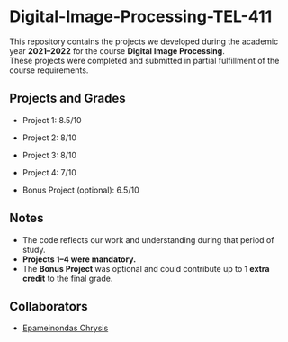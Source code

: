 # Digital-Image-Processing-TEL-411

This repository contains the projects we developed during the academic year **2021–2022** for the course **Digital Image Processing**.  
These projects were completed and submitted in partial fulfillment of the course requirements.

## Projects and Grades

- Project 1: 8.5/10

- Project 2: 8/10

- Project 3: 8/10

- Project 4: 7/10

- Bonus Project (optional): 6.5/10

## Notes
- The code reflects our work and understanding during that period of study.
- **Projects 1–4 were mandatory.**  
- The **Bonus Project** was optional and could contribute up to **1 extra credit** to the final grade.

## Collaborators
- [Epameinondas Chrysis](https://github.com/NodasC)
